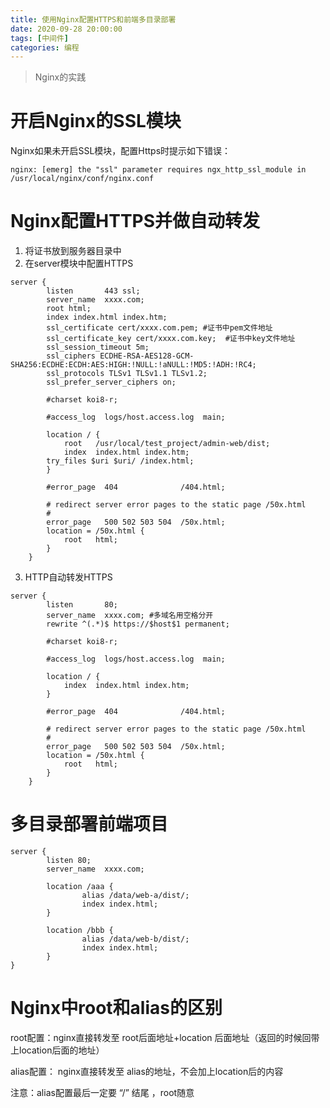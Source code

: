 ```yaml
---
title: 使用Nginx配置HTTPS和前端多目录部署
date: 2020-09-28 20:00:00
tags: [中间件]
categories: 编程
---
```


>  Nginx的实践 

# 开启Nginx的SSL模块

Nginx如果未开启SSL模块，配置Https时提示如下错误：

```
nginx: [emerg] the "ssl" parameter requires ngx_http_ssl_module in /usr/local/nginx/conf/nginx.conf
```

# Nginx配置HTTPS并做自动转发

1. 将证书放到服务器目录中
2. 在server模块中配置HTTPS

```
server {
        listen       443 ssl;
        server_name  xxxx.com;
		root html;
		index index.html index.htm;
		ssl_certificate cert/xxxx.com.pem; #证书中pem文件地址
		ssl_certificate_key cert/xxxx.com.key;  #证书中key文件地址
		ssl_session_timeout 5m;
		ssl_ciphers ECDHE-RSA-AES128-GCM-SHA256:ECDHE:ECDH:AES:HIGH:!NULL:!aNULL:!MD5:!ADH:!RC4;
		ssl_protocols TLSv1 TLSv1.1 TLSv1.2;
		ssl_prefer_server_ciphers on; 

        #charset koi8-r;

        #access_log  logs/host.access.log  main;

        location / {
            root   /usr/local/test_project/admin-web/dist;
            index  index.html index.htm;
	    try_files $uri $uri/ /index.html;
        }

        #error_page  404              /404.html;

        # redirect server error pages to the static page /50x.html
        #
        error_page   500 502 503 504  /50x.html;
        location = /50x.html {
            root   html;
        }
    }
```

3. HTTP自动转发HTTPS

```
server {
        listen       80;
        server_name  xxxx.com; #多域名用空格分开
		rewrite ^(.*)$ https://$host$1 permanent;

        #charset koi8-r;

        #access_log  logs/host.access.log  main;
		
		location / {
            index  index.html index.htm;
        }

        #error_page  404              /404.html;

        # redirect server error pages to the static page /50x.html
        #
        error_page   500 502 503 504  /50x.html;
        location = /50x.html {
            root   html;
        }
    }
```

# 多目录部署前端项目

```
server {
        listen 80;
        server_name  xxxx.com;
        
        location /aaa { 
                alias /data/web-a/dist/; 
                index index.html;
        }
        
        location /bbb { 
                alias /data/web-b/dist/;
                index index.html;
        }
}
```

# Nginx中root和alias的区别

root配置：nginx直接转发至 root后面地址+location 后面地址（返回的时候回带上location后面的地址）

alias配置： nginx直接转发至 alias的地址，不会加上location后的内容

注意：alias配置最后一定要 “/” 结尾 ，root随意

